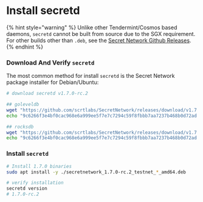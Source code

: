 # Install secretd

{% hint style="warning" %}
Unlike other Tendermint/Cosmos based daemons, `secretd` cannot be built from source due to the SGX requirement. For other builds other than `.deb`, see the [Secret Network Github Releases](https://github.com/scrtlabs/SecretNetwork/releases).
{% endhint %}

### Download And Verify `secretd` <a href="#_1-download-the-secret-network-package-installer-for-debian-ubuntu" id="_1-download-the-secret-network-package-installer-for-debian-ubuntu"></a>

The most common method for install `secretd` is the Secret Network package installer for Debian/Ubuntu:

```bash
# download secretd v1.7.0-rc.2

## goleveldb
wget "https://github.com/scrtlabs/SecretNetwork/releases/download/v1.7.0-rc.2/secretnetwork_1.7.0-rc.2_testnet_goleveldb_amd64.deb"
echo "9c6266f3e4bf0cac968e6a999ee5f7e7c7294c59f8fbbb7aa7237b468b0d72ad secretnetwork_1.7.0-rc.2_testnet_goleveldb_amd64.deb" | sha256sum --check

## rocksdb
wget "https://github.com/scrtlabs/SecretNetwork/releases/download/v1.7.0-rc.2/secretnetwork_1.7.0-rc.2_testnet_rocksdb_amd64.deb"
echo "9c6266f3e4bf0cac968e6a999ee5f7e7c7294c59f8fbbb7aa7237b468b0d72ad secretnetwork_1.7.0-rc.2_testnet_rocksdb_amd64.deb" | sha256sum --check

```

### Install `secretd` <a href="#_2-install-the-package" id="_2-install-the-package"></a>

```bash
# Install 1.7.0 binaries
sudo apt install -y ./secretnetwork_1.7.0-rc.2_testnet_*_amd64.deb

# verify installation
secretd version
# 1.7.0-rc.2
```
